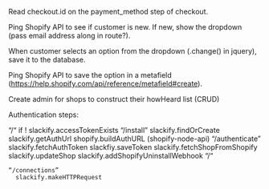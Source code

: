 Read checkout.id on the payment_method step of checkout.

Ping Shopify API to see if customer is new. If new, show the dropdown (pass email address along in route?).

When customer selects an option from the dropdown (.change() in jquery), save it to the database.

Ping Shopify API to save the option in a metafield (https://help.shopify.com/api/reference/metafield#create).

Create admin for shops to construct their howHeard list (CRUD)


Authentication steps:

“/“
  if ! slackify.accessTokenExists
    “/install”
      slackify.findOrCreate
      slackify.getAuthUrl
	shopify.buildAuthURL (shopify-node-api)
	“/authenticate”
	  slackify.fetchAuthToken
	  slackfiy.saveToken
	  slackify.fetchShopFromShopify
	  slackify.updateShop
	  slackify.addShopifyUninstallWebhook
	    “/“
	
	
	“/connections”
      slackify.makeHTTPRequest


